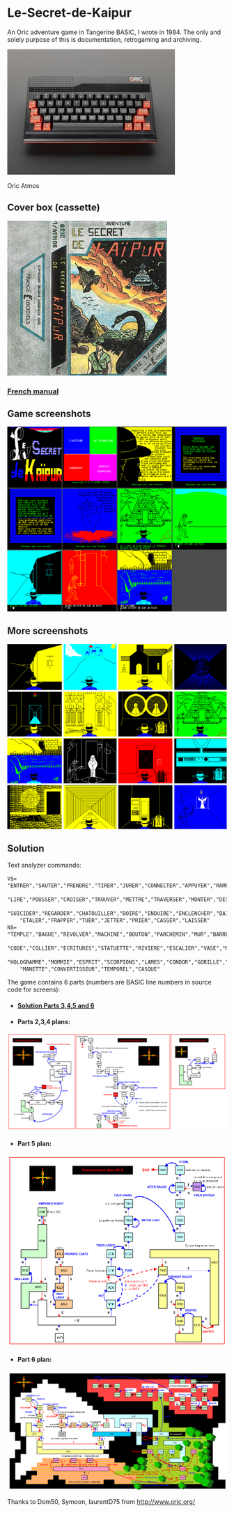# Le-Secret-de-Kaipur
An Oric adventure game in Tangerine BASIC, I wrote in 1984. The only and solely purpose of this is documentation, retrogaming and archiving.


![](atmos.jpg)

Oric Atmos


## Cover box (cassette)
![](kaipur_jaquette.png)
### [French manual](kaipur_manuel.pdf "French manual PDF")
## Game screenshots
![](kaipur_ecrans0.png)
## More screenshots
![](kaipur_ecrans.png)
## Solution
Text analyzer commands:
```
V$= "ENTRER","SAUTER","PRENDRE","TIRER","JURER","CONNECTER","APPUYER","RAMPER",
    "LIRE","POUSSER","CROISER","TROUVER","METTRE","TRAVERSER","MONTER","DESCENDRE",
    "SUICIDER","REGARDER","CHATOUILLER","BOIRE","ENDUIRE","ENCLENCHER","BAISSER",
    "ETALER","FRAPPER","TUER","JETTER","PRIER","CASSER","LAISSER"
N$= "TEMPLE","BAGUE","REVOLVER","MACHINE","BOUTON","PARCHEMIN","MUR","BARRE","CASSETTE",
    "CODE","COLLIER","ECRITURES","STATUETTE","RIVIERE","ESCALIER","VASE","MASQUE",
    "HOLOGRAMME","MOMMIE","ESPRIT","SCORPIONS","LAMES","CONDOR","GORILLE","BOL","EPEE",
    "MANETTE","CONVERTISSEUR","TEMPOREL","CASQUE"

```
The game contains 6 parts (numbers are BASIC line numbers in source code for screens):
- #### [Solution Parts 3,4,5 and 6](kaipur_manuel.pdf "Solution 3456 PDF")
- #### Parts 2,3,4 plans:
![](kaipur_solution_sk234.png)
- #### Part 5 plan:
![](kaipur_solution_sk5.png)
- #### Part 6 plan:
![](kaipur_solution_sk6.png)

Thanks to Dom50, Symoon, laurentD75 from http://www.oric.org/
